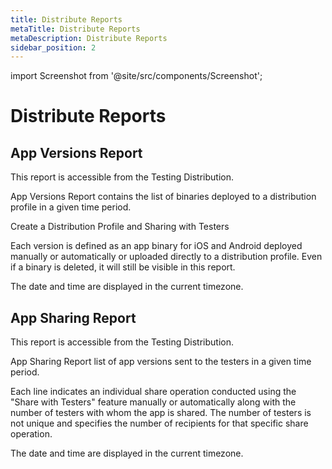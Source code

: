 ```yaml
---
title: Distribute Reports
metaTitle: Distribute Reports
metaDescription: Distribute Reports
sidebar_position: 2
---
```


import Screenshot from '@site/src/components/Screenshot';

# Distribute Reports

## App Versions Report

This report is accessible from the Testing Distribution.

App Versions Report contains the list of binaries deployed to a distribution profile in a given time period.

<ContentRef url="../distribute/create-or-select-a-distribution-profile">
  Create a Distribution Profile and Sharing with Testers
</ContentRef>

Each version is defined as an app binary for iOS and Android deployed manually or automatically or uploaded directly to a distribution profile. Even if a binary is deleted, it will still be visible in this report.

The date and time are displayed in the current timezone.

<Screenshot url='https://cdn.appcircle.io/docs/assets/image (13).png' />

## App Sharing Report

This report is accessible from the Testing Distribution.

App Sharing Report list of app versions sent to the testers in a given time period.

Each line indicates an individual share operation conducted using the "Share with Testers" feature manually or automatically along with the number of testers with whom the app is shared. The number of testers is not unique and specifies the number of recipients for that specific share operation.

The date and time are displayed in the current timezone.

<Screenshot url='https://cdn.appcircle.io/docs/assets/image (14).png' />
